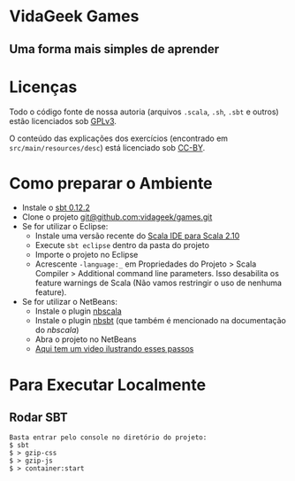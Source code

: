 # VidaGeek Games
## Uma forma mais simples de aprender

# Licenças

Todo o código fonte de nossa autoria (arquivos `.scala`, `.sh`, `.sbt` e outros) estão licenciados sob [GPLv3][7].

O conteúdo das explicações dos exercícios (encontrado em `src/main/resources/desc`) está licenciado sob [CC-BY][8].


# Como preparar o Ambiente

* Instale o [sbt 0.12.2][1]
* Clone o projeto [git@github.com:vidageek/games.git][2]
* Se for utilizar o Eclipse:
  * Instale uma versão recente do [Scala IDE para Scala 2.10][3]
  * Execute `sbt eclipse` dentro da pasta do projeto
  * Importe o projeto no Eclipse
  * Acrescente `-language:_` em Propriedades do Projeto > Scala Compiler > Additional command line parameters. Isso desabilita
os feature warnings de Scala (Não vamos restringir o uso de nenhuma feature).
* Se for utilizar o NetBeans:
  * Instale o plugin [nbscala][4]
  * Instale o plugin [nbsbt][5] (que também é mencionado na documentação do *nbscala*)
  * Abra o projeto no NetBeans
  * [Aqui tem um video ilustrando esses passos][6]


# Para Executar Localmente
## Rodar SBT
    Basta entrar pelo console no diretório do projeto:
    $ sbt
    $ > gzip-css
    $ > gzip-js
    $ > container:start


[1]: http://scala-sbt.org/release/docs/Getting-Started/Setup.html
[2]: git@github.com:vidageek/games.git
[3]: http://scala-ide.org/download/current.html
[4]: https://github.com/dcaoyuan/nbscala
[5]: https://github.com/dcaoyuan/nbsbt
[6]: https://www.youtube.com/watch?v=aDKBF9H9rSY
[7]: https://github.com/vidageek/games/blob/master/LICENSE
[8]: https://creativecommons.org/licenses/by/3.0/deed.pt_BR
